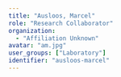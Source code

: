 ```yaml
---
title: "Ausloos, Marcel"
role: "Research Collaborator"
organization:
  - "Affiliation Unknown"
avatar: "am.jpg"
user_groups: ["Laboratory"]
identifier: "ausloos-marcel"
---
```

